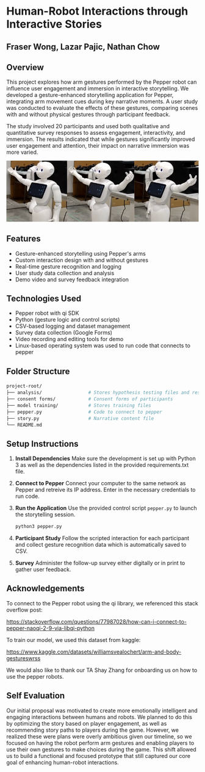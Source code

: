 # Human-Robot Interactions through Interactive Stories
## Fraser Wong, Lazar Pajic, Nathan Chow



## Overview

This project explores how arm gestures performed by the Pepper robot can influence user engagement and immersion in interactive storytelling. We developed a gesture-enhanced storytelling application for Pepper, integrating arm movement cues during key narrative moments. A user study was conducted to evaluate the effects of these gestures, comparing scenes with and without physical gestures through participant feedback.

The study involved 20 participants and used both qualitative and quantitative survey responses to assess engagement, interactivity, and immersion. The results indicated that while gestures significantly improved user engagement and attention, their impact on narrative immersion was more varied.

![](images/all3.png)

## Features

- Gesture-enhanced storytelling using Pepper's arms
- Custom interaction design with and without gestures
- Real-time gesture recognition and logging
- User study data collection and analysis
- Demo video and survey feedback integration

## Technologies Used

- Pepper robot with qi SDK
- Python (gesture logic and control scripts)
- CSV-based logging and dataset management
- Survey data collection (Google Forms)
- Video recording and editing tools for demo
- Linux-based operating system was used to run code that connects to pepper

## Folder Structure
```bash
project-root/
├── analysis/                 # Stores hypothesis testing files and results
├── consent forms/            # Consent forms of participants
├── model training/           # Stores training files
├── pepper.py                 # Code to connect to pepper
├── story.py                  # Narrative content file
└── README.md
```

## Setup Instructions

1. **Install Dependencies**
    Make sure the development is set up with Python 3 as well as the dependencies listed in the provided requirements.txt file.

2. **Connect to Pepper**
    Connect your computer to the same network as Pepper and retreive its IP address. Enter in the necessary credentials to run code.

3. **Run the Application**
    Use the provided control script `pepper.py` to launch the storytelling session.
    ```bash
    python3 pepper.py
    ```
4.  **Participant Study**
    Follow the scripted interaction for each participant and collect gesture recognition data which is automatically saved to CSV.

5. **Survey**
    Administer the follow-up survey either digitally or in print to gather user feedback.

## Acknowledgements

To connect to the Pepper robot using the qi library, we referenced this stack overflow post:

https://stackoverflow.com/questions/77987028/how-can-i-connect-to-pepper-naoqi-2-9-via-libqi-python 

To train our model, we used this dataset from kaggle:

https://www.kaggle.com/datasets/williamsvealochert/arm-and-body-gestureswrss 

We would also like to thank our TA Shay Zhang for onboarding us on how to use the pepper robots.


## Self Evaluation

Our initial proposal was motivated to create more emotionally intelligent and engaging interactions between humans and robots. We planned to do this by optimizing the story based on player engagement, as well as recommending story paths to players during the game. However, we realized these were plans were overly ambitious given our timeline, so we focused on having the robot perform arm gestures and enabling players to use their own gestures to make choices during the game. This shift allowed us to build a functional and focused prototype that still captured our core goal of enhancing human-robot interactions. 
